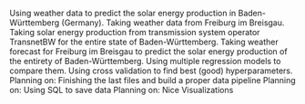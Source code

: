 Using weather data to predict the solar energy production in Baden-Württemberg (Germany).
Taking weather data from Freiburg im Breisgau.
Taking solar energy production from transmission system operator TransnetBW for the entire state of Baden-Württemberg.
Taking weather forecast for Freiburg im Breisgau to predict the solar energy production of the entirety of Baden-Württemberg.
Using multiple regression models to compare them.
Using cross validation to find best (good) hyperparameters.
Planning on: Finishing the last files and build a proper data pipeline
Planning on: Using SQL to save data
Planning on: Nice Visualizations
